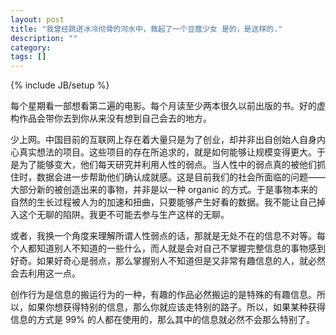 ```yaml
---
layout: post
title: "我曾经跳进冰冷彻骨的河水中，救起了一个豆蔻少女 是的，是这样的."
description: ""
category: 
tags: []
---
```

{% include JB/setup %}
<p>每个星期看一部想看第二遍的电影。每个月读至少两本很久以前出版的书。好的虚构作品会带你去到你从来没有想到自己会去的地方。</p>

<p>少上网。中国目前的互联网上存在着大量只是为了创业，却并非出自创始人自身内心真实想法的项目。这些项目的存在所追求的，就是如何能够让规模变得更大。于是为了能够变大，他们每天研究并利用人性的弱点。当人性中的弱点真的被他们抓住时，数据会进一步帮助他们确认成就感。这是目前我们的社会所面临的问题——大部分新的被创造出来的事物，并非是以一种 organic 的方式。于是事物本来的自然的生长过程被人为的加速和扭曲，只要能够产生好看的数据。我不能让自己掉入这个无聊的陷阱。我更不可能去参与生产这样的无聊。</p>

<p>或者，我换一个角度来理解所谓人性弱点的话，那就是无处不在的信息不对等。每个人都知道别人不知道的一些什么，而人就是会对自己不掌握完整信息的事物感到好奇。如果好奇心是弱点，那么掌握别人不知道但是又非常有趣信息的人，就必然会去利用这一点。</p>

<p>创作行为是信息的搬运行为的一种，有趣的作品必然搬运的是特殊的有趣信息。所以，如果你想获得特别的信息，那么你就应该走特别的路子。所以，如果某种获得信息的方式是 99% 的人都在使用的，那么其中的信息就必然不会那么特别了。</p>

